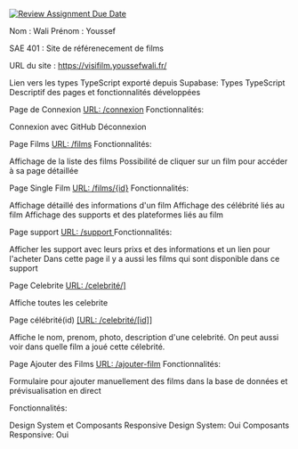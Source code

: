 [![Review Assignment Due Date](https://classroom.github.com/assets/deadline-readme-button-24ddc0f5d75046c5622901739e7c5dd533143b0c8e959d652212380cedb1ea36.svg)](https://classroom.github.com/a/DLDyybNZ)

Nom : Wali
Prénom : Youssef

SAE 401 : Site de référenecement de films

URL du site : https://visifilm.youssefwali.fr/ 


Lien vers les types TypeScript exporté depuis Supabase: Types TypeScript
Descriptif des pages et fonctionnalités développées


Page de Connexion
[URL: /connexion](https://visifilm.youssefwali.fr/login-logout)
Fonctionnalités: 

Connexion avec GitHub
Déconnexion


Page Films
[URL: /films](https://visifilm.youssefwali.fr/films)
Fonctionnalités:

Affichage de la liste des films
Possibilité de cliquer sur un film pour accéder à sa page détaillée 

Page Single Film
[URL: /films/{id}](https://visifilm.youssefwali.fr/films/2)
Fonctionnalités:

Affichage détaillé des informations d'un film
Affichage des célébrité liés au film 
Affichage des supports et des plateformes liés au film

Page support 
[URL: /support ](https://visifilm.youssefwali.fr/support/1)
Fonctionnalités:

Afficher les support avec leurs prixs et des informations et un lien pour l'acheter
Dans cette page il y a aussi les films qui sont disponible dans ce support

Page Celebrite 
[URL: /celebrité/\] ](https://visifilm.youssefwali.fr/celebrite) 

Affiche toutes les celebrite



Page célébrité(id)
[\[URL: /celebrité/\[id\]\] ](https://visifilm.youssefwali.fr/celebrite/7)

Affiche le nom, prenom, photo,  description d'une celebrité.
On peut aussi voir dans quelle film a joué cette célebrité.



Page Ajouter des Films
[URL: /ajouter-film](https://visifilm.youssefwali.fr/films/edit)
Fonctionnalités:

Formulaire pour ajouter manuellement des films dans la base de données et prévisualisation en direct



Fonctionnalités:

Design System et Composants Responsive
Design System: Oui
Composants Responsive: Oui 
